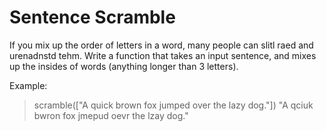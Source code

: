 # Sentence Scramble
If you mix up the order of letters in a word, many people can slitl raed and urenadnstd tehm. Write a function that takes an input sentence, and mixes up the insides of words (anything longer than 3 letters).

Example:

> scramble(["A quick brown fox jumped over the lazy dog."])
> "A qciuk bwron fox jmepud oevr the lzay dog."